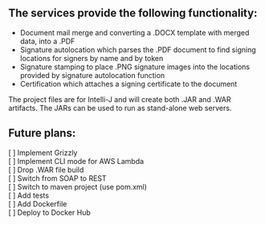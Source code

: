 ## The services provide the following functionality:
- Document mail merge and converting a .DOCX template with merged data, into a .PDF
- Signature autolocation which parses the .PDF document to find signing locations for signers by name and by token
- Signature stamping to place .PNG signature images into the locations provided by signature autolocation function
- Certification which attaches a signing certificate to the document

The project files are for Intelli-J and will create both .JAR and .WAR artifacts. The JARs can be used to run as stand-alone web servers.

## Future plans:

[ ] Implement Grizzly  
[ ] Implement CLI mode for AWS Lambda  
[ ] Drop .WAR file build  
[ ] Switch from SOAP to REST  
[ ] Switch to maven project (use pom.xml)  
[ ] Add tests  
[ ] Add Dockerfile  
[ ] Deploy to Docker Hub  
